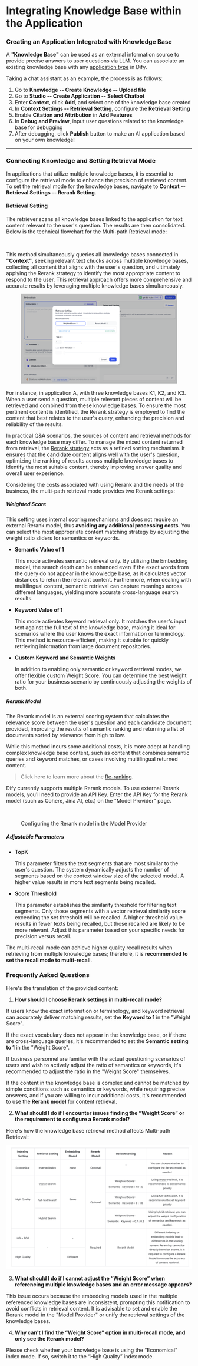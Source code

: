 # Integrating Knowledge Base within the Application

### Creating an Application Integrated with Knowledge Base

A **"Knowledge Base"** can be used as an external information source to provide precise answers to user questions via LLM. You can associate an existing knowledge base with any [application type](https://docs.dify.ai/guides/application-orchestrate#application_type) in Dify.

Taking a chat assistant as an example, the process is as follows:

1. Go to **Knowledge -- Create Knowledge -- Upload file**
2. Go to **Studio -- Create Application -- Select Chatbot**
3. Enter **Context**, click **Add**, and select one of the knowledge base created
4. In **Context Settings -- Retrieval Setting**, configure the **Retrieval Setting**
5. Enable **Citation and Attribution** in **Add Features**
6. In **Debug and Preview**, input user questions related to the knowledge base for debugging
7. After debugging, click **Publish** button to make an AI application based on your own knowledge!

***

### Connecting Knowledge and Setting Retrieval Mode

In applications that utilize multiple knowledge bases, it is essential to configure the retrieval mode to enhance the precision of retrieved content. To set the retrieval mode for the knowledge bases, navigate to **Context -- Retrieval Settings -- Rerank Setting**.

<!-- #### N-to-1 Retrieval (Legacy)

The N-to-1 retrieval method operates through Function Call/ReAct, where each linked Knowledge Base serves as a functional tool. The LLM autonomously selects the most relevant knowledge base that aligns with the user's query for the search, based on the **semantic similarity between the user's question and the description of knowledge base**.

The following diagram illustrates this principle:

<figure><img src="../../../zh_CN/.gitbook/assets/image (190).png" alt=""><figcaption></figcaption></figure>

For instance, in application A, if there are three associated knowledge bases K1, K2, and K3, when a user submits a question, the LLM will evaluate the descriptions of these knowledge bases, identify the best match, and utilize that content for the search.

![](../../../img/en-n-to-1.png)

Although this method does not require the configuration of a [Rerank](https://docs.dify.ai/learn-more/extended-reading/retrieval-augment/rerank) model, it only identifies one knowledge base. The effectiveness of this retrieval strategy relies on the LLM's interpretation of the knowledge base description. This may lead to suboptimal judgments during the retrieval process, potentially resulting in incomplete or inaccurate answers, thereby impacting the quality of query outcomes.

Starting in September, this approach will be automatically transitioned to **Multi-path retrieval** mode, so please switch it in advance.

In N-to-1 mode, the effectiveness of retrieval is influenced by three primary factors:

* **The capability of the system inference model** Some models may inconsistently follow Function Call/ReAct instructions.
* **Clarity of the knowledge base description** A clear description significantly affects the LLM's reasoning regarding the user's question and the relevant knowledge bases.
* **The number of knowledge bases** An excessive number of knowledge bases can impair the accuracy of the LLM's reasoning and may exceed the context window limit of the inference model.

**Strategies to enhance retrieval effectiveness in N-to-1 mode:**

- Opt for a more effective system inference model, limit the number of associated knowledge bases, and provide clear descriptions for each knowledge base.

- When uploading content file to a knowledge base, the system inference model will automatically generate a summary description. To achieve the best retrieval results in this mode, review the system-generated summary in “Knowledge Base -> Settings -> Knowledge Base Description” to ensure it effectively summarizes the content of the knowledge base. -->

#### Retrieval Setting

The retriever scans all knowledge bases linked to the application for text content relevant to the user's question. The results are then consolidated. Below is the technical flowchart for the Multi-path Retrieval mode:

<figure><img src="../../../img/rerank-flow-chart.png" alt=""><figcaption></figcaption></figure>

This method simultaneously queries all knowledge bases connected in **"Context"**, seeking relevant text chucks across multiple knowledge bases, collecting all content that aligns with the user's question, and ultimately applying the Rerank strategy to identify the most appropriate content to respond to the user. This retrieval approach offers more comprehensive and accurate results by leveraging multiple knowledge bases simultaneously.

<figure><img src="../../../img/en-rag-multiple.png" alt=""><figcaption></figcaption></figure>

For instance, in application A, with three knowledge bases K1, K2, and K3. When a user send a question, multiple relevant pieces of content will be retrieved and combined from these knowledge bases. To ensure the most pertinent content is identified, the Rerank strategy is employed to find the content that best relates to the user's query, enhancing the precision and reliability of the results.

In practical Q&A scenarios, the sources of content and retrieval methods for each knowledge base may differ. To manage the mixed content returned from retrieval, the [Rerank strategy](https://docs.dify.ai/learn-more/extended-reading/retrieval-augment/rerank) acts as a refined sorting mechanism. It ensures that the candidate content aligns well with the user's question, optimizing the ranking of results across multiple knowledge bases to identify the most suitable content, thereby improving answer quality and overall user experience.

Considering the costs associated with using Rerank and the needs of the business, the multi-path retrieval mode provides two Rerank settings:

##### Weighted Score

This setting uses internal scoring mechanisms and does not require an external Rerank model, thus **avoiding any additional processing costs**. You can select the most appropriate content matching strategy by adjusting the weight ratio sliders for semantics or keywords.

- **Semantic Value of 1**

  This mode activates semantic retrieval only. By utilizing the Embedding model, the search depth can be enhanced even if the exact words from the query do not appear in the knowledge base, as it calculates vector distances to return the relevant content. Furthermore, when dealing with multilingual content, semantic retrieval can capture meanings across different languages, yielding more accurate cross-language search results.

- **Keyword Value of 1**

  This mode activates keyword retrieval only. It matches the user's input text against the full text of the knowledge base, making it ideal for scenarios where the user knows the exact information or terminology. This method is resource-efficient, making it suitable for quickly retrieving information from large document repositories.

- **Custom Keyword and Semantic Weights**

  In addition to enabling only semantic or keyword retrieval modes, we offer flexible custom Weight Score. You can determine the best weight ratio for your business scenario by continuously adjusting the weights of both.

##### Rerank Model

The Rerank model is an external scoring system that calculates the relevance score between the user's question and each candidate document provided, improving the results of semantic ranking and returning a list of documents sorted by relevance from high to low.

While this method incurs some additional costs, it is more adept at handling complex knowledge base content, such as content that combines semantic queries and keyword matches, or cases involving multilingual returned content.

> Click here to learn more about the [Re-ranking](https://docs.dify.ai/learn-more/extended-reading/retrieval-augment/rerank).

Dify currently supports multiple Rerank models. To use external Rerank models, you'll need to provide an API Key. Enter the API Key for the Rerank model (such as Cohere, Jina AI, etc.) on the "Model Provider" page.

<figure><img src="../../../img/en-rerank-model-api.png" alt=""><figcaption><p>Configuring the Rerank model in the Model Provider</p></figcaption></figure>

##### Adjustable Parameters

- **TopK**

  This parameter filters the text segments that are most similar to the user's question. The system dynamically adjusts the number of segments based on the context window size of the selected model. A higher value results in more text segments being recalled.

- **Score Threshold**

  This parameter establishes the similarity threshold for filtering text segments. Only those segments with a vector retrieval similarity score exceeding the set threshold will be recalled. A higher threshold value results in fewer texts being recalled, but those recalled are likely to be more relevant. Adjust this parameter based on your specific needs for precision versus recall.

The multi-recall mode can achieve higher quality recall results when retrieving from multiple knowledge bases; therefore, it is **recommended to set the recall mode to multi-recall**.

### Frequently Asked Questions

Here's the translation of the provided content:

1. **How should I choose Rerank settings in multi-recall mode?**

If users know the exact information or terminology, and keyword retrieval can accurately deliver matching results, set the **Keyword to 1** in the "Weight Score".

If the exact vocabulary does not appear in the knowledge base, or if there are cross-language queries, it's recommended to set the **Semantic setting to 1** in the "Weight Score".

If business personnel are familiar with the actual questioning scenarios of users and wish to actively adjust the ratio of semantics or keywords, it's recommended to adjust the ratio in the "Weight Score" themselves.

If the content in the knowledge base is complex and cannot be matched by simple conditions such as semantics or keywords, while requiring precise answers, and if you are willing to incur additional costs, it's recommended to use the **Rerank model** for content retrieval.

2. **What should I do if I encounter issues finding the “Weight Score” or the requirement to configure a Rerank model?**

Here's how the knowledge base retrieval method affects Multi-path Retrieval:

![](../../../img/integrate-knowledge-within-app.png)

3. **What should I do if I cannot adjust the “Weight Score” when referencing multiple knowledge bases and an error message appears?**

This issue occurs because the embedding models used in the multiple referenced knowledge bases are inconsistent, prompting this notification to avoid conflicts in retrieval content. It is advisable to set and enable the Rerank model in the "Model Provider" or unify the retrieval settings of the knowledge bases.

4. **Why can't I find the “Weight Score” option in multi-recall mode, and only see the Rerank model?**

Please check whether your knowledge base is using the “Economical” index mode. If so, switch it to the “High Quality” index mode.
